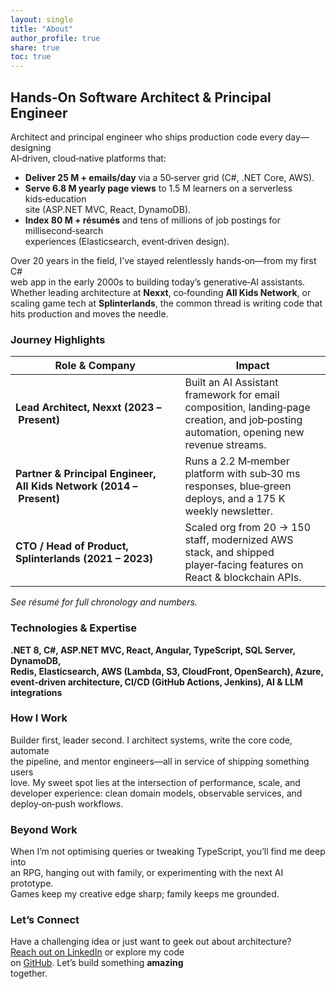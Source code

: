 ```yaml
---
layout: single
title: "About"
author_profile: true
share: true
toc: true
---
```


## **Hands‑On Software Architect & Principal Engineer**

Architect and principal engineer who ships production code every day—designing  
AI‑driven, cloud‑native platforms that:

- **Deliver 25 M + emails/day** via a 50‑server grid (C#, .NET Core, AWS).  
- **Serve 6.8 M yearly page views** to 1.5 M learners on a serverless kids‑education  
  site (ASP.NET MVC, React, DynamoDB).  
- **Index 80 M + résumés** and tens of millions of job postings for millisecond‑search  
  experiences (Elasticsearch, event‑driven design).

Over 20 years in the field, I’ve stayed relentlessly hands‑on—from my first C#  
web app in the early 2000s to building today’s generative‑AI assistants.  
Whether leading architecture at **Nexxt**, co‑founding **All Kids Network**, or  
scaling game tech at **Splinterlands**, the common thread is writing code that  
hits production and moves the needle.

### Journey Highlights

| Role & Company | Impact |
| -------------- | ------ |
| **Lead Architect, Nexxt (2023 – Present)** | Built an AI Assistant framework for email composition, landing‑page creation, and job‑posting automation, opening new revenue streams. |
| **Partner & Principal Engineer, All Kids Network (2014 – Present)** | Runs a 2.2 M‑member platform with sub‑30 ms responses, blue‑green deploys, and a 175 K weekly newsletter. |
| **CTO / Head of Product, Splinterlands (2021 – 2023)** | Scaled org from 20 → 150 staff, modernized AWS stack, and shipped player‑facing features on React & blockchain APIs. |

*See résumé for full chronology and numbers.*

### Technologies & Expertise

**.NET 8, C#, ASP.NET MVC, React, Angular, TypeScript, SQL Server, DynamoDB,  
Redis, Elasticsearch, AWS (Lambda, S3, CloudFront, OpenSearch), Azure,  
event‑driven architecture, CI/CD (GitHub Actions, Jenkins), AI & LLM  
integrations**

### How I Work

Builder first, leader second. I architect systems, write the core code, automate  
the pipeline, and mentor engineers—all in service of shipping something users  
love. My sweet spot lies at the intersection of performance, scale, and  
developer experience: clean domain models, observable services, and  
deploy‑on‑push workflows.

### Beyond Work

When I’m not optimising queries or tweaking TypeScript, you’ll find me deep into  
an RPG, hanging out with family, or experimenting with the next AI prototype.  
Games keep my creative edge sharp; family keeps me grounded.

### Let’s Connect

Have a challenging idea or just want to geek out about architecture?  
[Reach out on LinkedIn](https://www.linkedin.com/in/radleta) or explore my code  
on [GitHub](https://github.com/radleta). Let’s build something **amazing**  
together.
